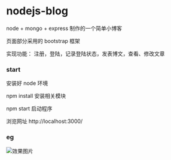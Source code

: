 # nodejs-blog

node + mongo + express 制作的一个简单小博客

页面部分采用的 bootstrap 框架

实现功能： 注册，登陆，记录登陆状态，发表博文，查看、修改文章

### start

安装好 node 环境

npm install 安装相关模块

npm start 启动程序

浏览网址 http://localhost:3000/

### eg

![效果图片](https://github.com/guopz/nodejs-blog/blob/master/public/images/GIF.gif)
